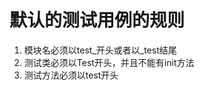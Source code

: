 <!--
 * @Author: ZhXZhao
 * @Date: 2021-07-02 11:16:49
 * @LastEditors: ZhXZhao
 * @LastEditTime: 2021-07-02 11:18:35
 * @Description:
-->

# 默认的测试用例的规则

1. 模块名必须以test_开头或者以_test结尾
2. 测试类必须以Test开头，并且不能有init方法
3. 测试方法必须以test开头
